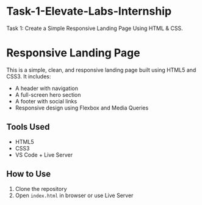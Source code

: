 # Task-1-Elevate-Labs-Internship
Task 1: Create a Simple Responsive Landing Page Using HTML &amp; CSS.
# Responsive Landing Page

This is a simple, clean, and responsive landing page built using HTML5 and CSS3. It includes:

- A header with navigation
- A full-screen hero section
- A footer with social links
- Responsive design using Flexbox and Media Queries

## Tools Used
- HTML5
- CSS3
- VS Code + Live Server

## How to Use
1. Clone the repository
2. Open `index.html` in browser or use Live Server
